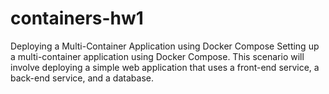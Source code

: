 # containers-hw1

Deploying a Multi-Container Application using Docker Compose
Setting up a multi-container application using Docker Compose. This scenario will involve deploying a simple web application that uses a front-end service, a back-end service, and a database. 
